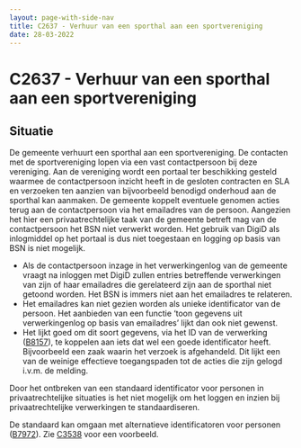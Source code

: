 ```yaml
---
layout: page-with-side-nav
title: C2637 - Verhuur van een sporthal aan een sportvereniging
date: 28-03-2022
---
```


# C2637 - Verhuur van een sporthal aan een sportvereniging

## Situatie
De gemeente verhuurt een sporthal aan een sportvereniging. De contacten met de sportvereniging lopen via een vast contactpersoon bij deze vereniging. Aan de vereniging wordt een portaal ter beschikking gesteld waarmee de contactpersoon inzicht heeft in de gesloten contracten en SLA en verzoeken ten aanzien van bijvoorbeeld benodigd onderhoud aan de sporthal kan aanmaken. De gemeente koppelt eventuele genomen acties terug aan de contactpersoon via het emailadres van de persoon. Aangezien het hier een privaatrechtelijke taak van de gemeente betreft mag van de contactpersoon het BSN niet verwerkt worden. Het gebruik van DigiD als inlogmiddel op het portaal is dus niet toegestaan en logging op basis van BSN is niet mogelijk.

-	Als de contactpersoon inzage in het verwerkingenlog van de gemeente vraagt na inloggen met DigiD zullen entries betreffende verwerkingen van zijn of haar emailadres die gerelateerd zijn aan de sporthal niet getoond worden. Het BSN is immers niet aan het emailadres te relateren.
-	Het emailadres kan niet gezien worden als unieke identificator van de persoon. Het aanbieden van een functie ‘toon gegevens uit verwerkingenlog op basis van emailadres’ lijkt dan ook niet gewenst.
-	Het lijkt goed om dit soort gegevens, via het ID van de verwerking ([B8157](./8157.md)), te koppelen aan iets dat wel een goede identificator heeft. Bijvoorbeeld een zaak waarin het verzoek is afgehandeld. Dit lijkt een van de weinige effectieve toegangspaden tot de acties die zijn gelogd i.v.m. de melding. 

Door het ontbreken van een standaard identificator voor personen in privaatrechtelijke situaties is het niet mogelijk om het loggen en inzien bij privaatrechtelijke verwerkingen te standaardiseren.

De standaard kan omgaan met alternatieve identificatoren voor personen ([B7972](./7972.md)). Zie [C3538](./3538.md) voor een voorbeeld. 
